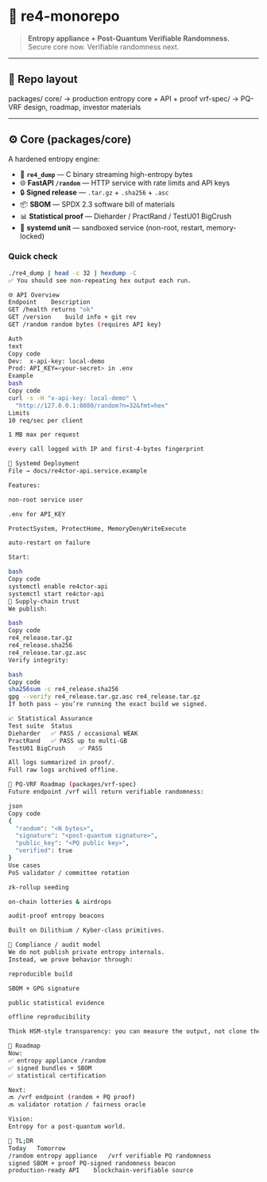 # 🧬 re4-monorepo

> **Entropy appliance + Post-Quantum Verifiable Randomness.**  
> Secure core now. Verifiable randomness next.

---

## 🧩 Repo layout

packages/
core/ → production entropy core + API + proof
vrf-spec/ → PQ-VRF design, roadmap, investor materials



---

## ⚙️ Core (packages/core)

A hardened entropy engine:

- 🧠 **`re4_dump`** — C binary streaming high-entropy bytes
- 🌐 **FastAPI `/random`** — HTTP service with rate limits and API keys
- 🔒 **Signed release** — `.tar.gz` + `.sha256` + `.asc`
- 📦 **SBOM** — SPDX 2.3 software bill of materials
- 📊 **Statistical proof** — Dieharder / PractRand / TestU01 BigCrush
- 🧱 **systemd unit** — sandboxed service (non-root, restart, memory-locked)

### Quick check
```bash
./re4_dump | head -c 32 | hexdump -C
✅ You should see non-repeating hex output each run.

🌐 API Overview
Endpoint	Description
GET /health	returns "ok"
GET /version	build info + git rev
GET /random	random bytes (requires API key)

Auth
text
Copy code
Dev:  x-api-key: local-demo
Prod: API_KEY=<your-secret> in .env
Example
bash
Copy code
curl -s -H "x-api-key: local-demo" \
  "http://127.0.0.1:8080/random?n=32&fmt=hex"
Limits
10 req/sec per client

1 MB max per request

every call logged with IP and first-4-bytes fingerprint

🧰 Systemd Deployment
File → docs/re4ctor-api.service.example

Features:

non-root service user

.env for API_KEY

ProtectSystem, ProtectHome, MemoryDenyWriteExecute

auto-restart on failure

Start:

bash
Copy code
systemctl enable re4ctor-api
systemctl start re4ctor-api
🔐 Supply-chain trust
We publish:

bash
Copy code
re4_release.tar.gz
re4_release.sha256
re4_release.tar.gz.asc
Verify integrity:

bash
Copy code
sha256sum -c re4_release.sha256
gpg --verify re4_release.tar.gz.asc re4_release.tar.gz
If both pass — you’re running the exact build we signed.

📈 Statistical Assurance
Test suite	Status
Dieharder	✅ PASS / occasional WEAK
PractRand	✅ PASS up to multi-GB
TestU01 BigCrush	✅ PASS

All logs summarized in proof/.
Full raw logs archived offline.

🧩 PQ-VRF Roadmap (packages/vrf-spec)
Future endpoint /vrf will return verifiable randomness:

json
Copy code
{
  "random": "<N bytes>",
  "signature": "<post-quantum signature>",
  "public_key": "<PQ public key>",
  "verified": true
}
Use cases
PoS validator / committee rotation

zk-rollup seeding

on-chain lotteries & airdrops

audit-proof entropy beacons

Built on Dilithium / Kyber-class primitives.

🧪 Compliance / audit model
We do not publish private entropy internals.
Instead, we prove behavior through:

reproducible build

SBOM + GPG signature

public statistical evidence

offline reproducibility

Think HSM-style transparency: you can measure the output, not clone the internals.

🚀 Roadmap
Now:
✅ entropy appliance /random
✅ signed bundles + SBOM
✅ statistical certification

Next:
🔜 /vrf endpoint (random + PQ proof)
🔜 validator rotation / fairness oracle

Vision:
Entropy for a post-quantum world.

🧱 TL;DR
Today	Tomorrow
/random entropy appliance	/vrf verifiable PQ randomness
signed SBOM + proof	PQ-signed randomness beacon
production-ready API	blockchain-verifiable source
